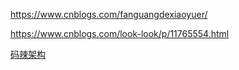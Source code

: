 https://www.cnblogs.com/fanguangdexiaoyuer/

https://www.cnblogs.com/look-look/p/11765554.html





[码辣架构](https://www.cnblogs.com/jajian/)